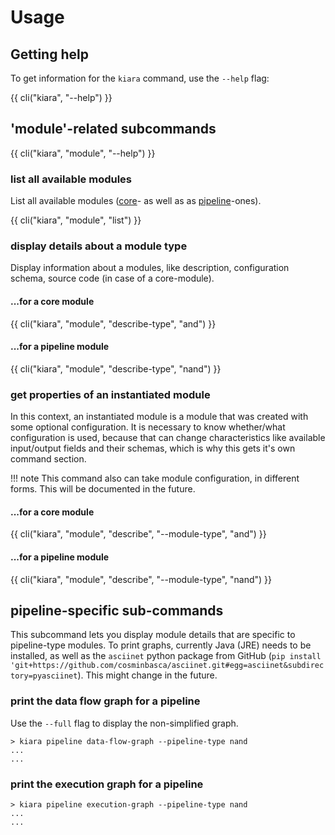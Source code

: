 # Usage


## Getting help

To get information for the `kiara` command, use the ``--help`` flag:

{{ cli("kiara", "--help") }}

## 'module'-related subcommands

{{ cli("kiara", "module", "--help") }}

### list all available modules

List all available modules ([core](/modules/core_modules)- as well as as [pipeline](/modules/pipeline_modules)-ones).

{{ cli("kiara", "module", "list") }}

### display details about a module type

Display information about a modules, like description, configuration schema, source code (in case of a core-module).

#### ...for a core module

{{ cli("kiara", "module", "describe-type", "and") }}

#### ...for a pipeline module

{{ cli("kiara", "module", "describe-type", "nand") }}

### get properties of an instantiated module

In this context, an instantiated module is a module that was created with some optional configuration. It is necessary to know whether/what configuration is used, because that can change characteristics like available input/output fields and their schemas, which is why this gets it's own command section.

!!! note
This command also can take module configuration, in different forms. This will be documented in the future.

#### ...for a core module

{{ cli("kiara", "module", "describe", "--module-type", "and") }}

#### ...for a pipeline module

{{ cli("kiara", "module", "describe", "--module-type", "nand") }}

## pipeline-specific sub-commands

This subcommand lets you display module details that are specific to pipeline-type modules.
To print graphs, currently Java (JRE) needs to be installed, as well as the ``asciinet`` python package from GitHub (``pip install 'git+https://github.com/cosminbasca/asciinet.git#egg=asciinet&subdirectory=pyasciinet``). This might change in the future.

### print the data flow graph for a pipeline

Use the ``--full`` flag to display the non-simplified graph.

```
> kiara pipeline data-flow-graph --pipeline-type nand
...
...
```

### print the execution graph for a pipeline

```
> kiara pipeline execution-graph --pipeline-type nand
...
...
```
